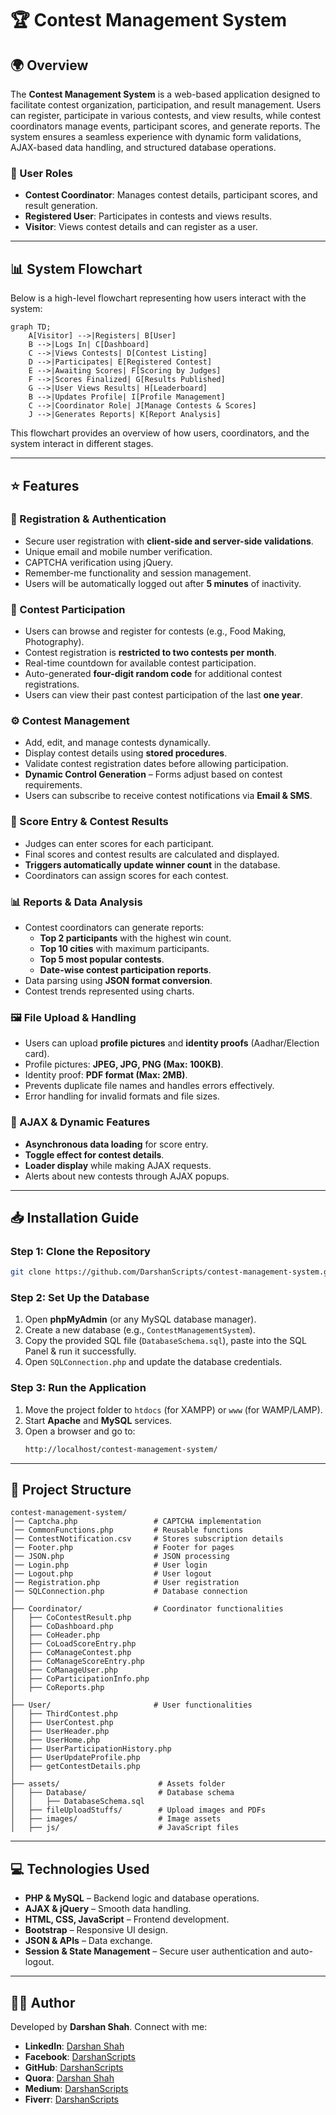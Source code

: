 # 🏆 Contest Management System

## 🌍 Overview

The **Contest Management System** is a web-based application designed to facilitate contest organization, participation, and result management. Users can register, participate in various contests, and view results, while contest coordinators manage events, participant scores, and generate reports. The system ensures a seamless experience with dynamic form validations, AJAX-based data handling, and structured database operations.

### 👥 User Roles
- **Contest Coordinator**: Manages contest details, participant scores, and result generation.
- **Registered User**: Participates in contests and views results.
- **Visitor**: Views contest details and can register as a user.

---

## 📊 System Flowchart

Below is a high-level flowchart representing how users interact with the system:

```mermaid
graph TD;
    A[Visitor] -->|Registers| B[User]
    B -->|Logs In| C[Dashboard]
    C -->|Views Contests| D[Contest Listing]
    D -->|Participates| E[Registered Contest]
    E -->|Awaiting Scores| F[Scoring by Judges]
    F -->|Scores Finalized| G[Results Published]
    G -->|User Views Results| H[Leaderboard]
    B -->|Updates Profile| I[Profile Management]
    C -->|Coordinator Role| J[Manage Contests & Scores]
    J -->|Generates Reports| K[Report Analysis]
```

This flowchart provides an overview of how users, coordinators, and the system interact in different stages.

---

## ⭐ Features

### 📝 Registration & Authentication
- Secure user registration with **client-side and server-side validations**.
- Unique email and mobile number verification.
- CAPTCHA verification using jQuery.
- Remember-me functionality and session management.
- Users will be automatically logged out after **5 minutes** of inactivity.

### 🎯 Contest Participation
- Users can browse and register for contests (e.g., Food Making, Photography).
- Contest registration is **restricted to two contests per month**.
- Real-time countdown for available contest participation.
- Auto-generated **four-digit random code** for additional contest registrations.
- Users can view their past contest participation of the last **one year**.

### ⚙️ Contest Management
- Add, edit, and manage contests dynamically.
- Display contest details using **stored procedures**.
- Validate contest registration dates before allowing participation.
- **Dynamic Control Generation** – Forms adjust based on contest requirements.
- Users can subscribe to receive contest notifications via **Email & SMS**.

### 🏅 Score Entry & Contest Results
- Judges can enter scores for each participant.
- Final scores and contest results are calculated and displayed.
- **Triggers automatically update winner count** in the database.
- Coordinators can assign scores for each contest.

### 📊 Reports & Data Analysis
- Contest coordinators can generate reports:
  - **Top 2 participants** with the highest win count.
  - **Top 10 cities** with maximum participants.
  - **Top 5 most popular contests**.
  - **Date-wise contest participation reports**.
- Data parsing using **JSON format conversion**.
- Contest trends represented using charts.

### 🖼 File Upload & Handling
- Users can upload **profile pictures** and **identity proofs** (Aadhar/Election card).
- Profile pictures: **JPEG, JPG, PNG (Max: 100KB)**.
- Identity proof: **PDF format (Max: 2MB)**.
- Prevents duplicate file names and handles errors effectively.
- Error handling for invalid formats and file sizes.

### 🔄 AJAX & Dynamic Features
- **Asynchronous data loading** for score entry.
- **Toggle effect for contest details**.
- **Loader display** while making AJAX requests.
- Alerts about new contests through AJAX popups.

---

## 📥 Installation Guide

### Step 1: Clone the Repository
```sh
git clone https://github.com/DarshanScripts/contest-management-system.git
```

### Step 2: Set Up the Database
1. Open **phpMyAdmin** (or any MySQL database manager).
2. Create a new database (e.g., `ContestManagementSystem`).
3. Copy the provided SQL file (`DatabaseSchema.sql`), paste into the SQL Panel & run it successfully.
4. Open `SQLConnection.php` and update the database credentials.

### Step 3: Run the Application
1. Move the project folder to `htdocs` (for XAMPP) or `www` (for WAMP/LAMP).
2. Start **Apache** and **MySQL** services.
3. Open a browser and go to:
   ```sh
   http://localhost/contest-management-system/
   ```

---

## 📂 Project Structure

```
contest-management-system/
│── Captcha.php                 # CAPTCHA implementation
│── CommonFunctions.php         # Reusable functions
│── ContestNotification.csv     # Stores subscription details
│── Footer.php                  # Footer for pages
│── JSON.php                    # JSON processing
│── Login.php                   # User login
│── Logout.php                  # User logout
│── Registration.php            # User registration
│── SQLConnection.php           # Database connection
│
├── Coordinator/                # Coordinator functionalities
│   ├── CoContestResult.php
│   ├── CoDashboard.php
│   ├── CoHeader.php
│   ├── CoLoadScoreEntry.php
│   ├── CoManageContest.php
│   ├── CoManageScoreEntry.php
│   ├── CoManageUser.php
│   ├── CoParticipationInfo.php
│   ├── CoReports.php
│
├── User/                       # User functionalities
│   ├── ThirdContest.php
│   ├── UserContest.php
│   ├── UserHeader.php
│   ├── UserHome.php
│   ├── UserParticipationHistory.php
│   ├── UserUpdateProfile.php
│   ├── getContestDetails.php
│
├── assets/                      # Assets folder
│   ├── Database/                # Database schema
│   │   ├── DatabaseSchema.sql
│   ├── fileUploadStuffs/        # Upload images and PDFs
│   ├── images/                  # Image assets
│   ├── js/                      # JavaScript files
```

---

## 💻 Technologies Used
- **PHP & MySQL** – Backend logic and database operations.
- **AJAX & jQuery** – Smooth data handling.
- **HTML, CSS, JavaScript** – Frontend development.
- **Bootstrap** – Responsive UI design.
- **JSON & APIs** – Data exchange.
- **Session & State Management** – Secure user authentication and auto-logout.

---

## 👨‍💻 Author
Developed by **Darshan Shah**. Connect with me:

- **LinkedIn**: [Darshan Shah](https://www.linkedin.com/in/darshan-shah-tech/)
- **Facebook**: [DarshanScripts](https://www.facebook.com/DarshanScripts)
- **GitHub**: [DarshanScripts](https://github.com/DarshanScripts)
- **Quora**: [Darshan Shah](https://www.quora.com/profile/Darshan-Shah-1056)
- **Medium**: [DarshanScripts](https://medium.com/@DarshanScripts)
- **Fiverr**: [DarshanScripts](https://www.fiverr.com/darshanscripts)
